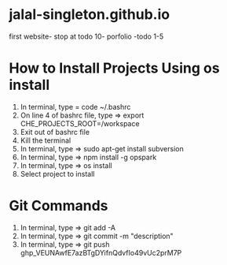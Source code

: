 # jalal-singleton.github.io

first website- stop at  todo 10-
porfolio -todo 1-5

# How to Install Projects Using os install
1) In terminal, type = code ~/.bashrc
2) On line 4 of bashrc file, type => export CHE_PROJECTS_ROOT=/workspace
3) Exit out of bashrc file
4) Kill the terminal
5) In terminal, type => sudo apt-get install subversion
6) In terminal, type => npm install -g opspark
7) In terminal, type => os install
8) Select project to install
# Git Commands
1) In terminal, type => git add -A
2) In terminal, type => git commit -m "description"
3) In terminal, type => git push
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
